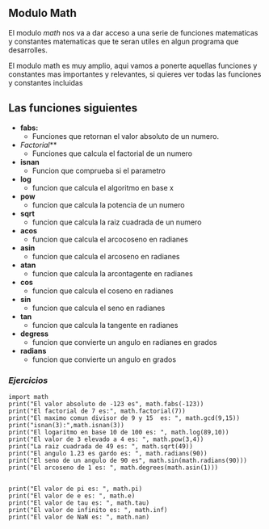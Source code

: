 ## **Modulo Math**

El modulo *math* nos va a dar acceso a una serie de funciones matematicas y constantes matematicas que te seran utiles en algun programa que desarrolles.

El modulo math es muy amplio, aqui vamos a ponerte aquellas funciones y constantes mas importantes y relevantes, si quieres ver todas las funciones y constantes incluidas

## **Las funciones siguientes**

- **fabs:**
  - Funciones que retornan el valor absoluto de un numero.
- *Factorial***
  - Funciones que calcula el factorial de un numero
- **isnan**
  - Funcion que comprueba si el parametro
- **log**
  - funcion que calcula el algoritmo en base x
- **pow**
  - funcion que calcula la potencia de un numero
- **sqrt**  
  - funcion que calcula la raiz cuadrada de un numero
- **acos**
  - funcion que calcula el arcocoseno en radianes
- **asin**
  - funcion que calcula el arcoseno en radianes
- **atan**
  - funcion que calcula la arcontagente en radianes
- **cos**
  - funcion que calcula el coseno en radianes
- **sin**
  - funcion que calcula el seno en radianes
- **tan**
  - funcion que calcula la tangente en radianes
- **degress**
  - funcion que convierte un angulo en radianes en grados
- **radians**
  - funcion que convierte un angulo en grados

### *Ejercicios*

```
import math
print("El valor absoluto de -123 es", math.fabs(-123))
print("El factorial de 7 es:", math.factorial(7))
print("El maximo comun divisor de 9 y 15  es: ", math.gcd(9,15))
print("isnan(3):",math.isnan(3))
print("El logaritmo en base 10 de 100 es: ", math.log(89,10))
print("El valor de 3 elevado a 4 es: ", math.pow(3,4))
print("La raiz cuadrada de 49 es: ", math.sqrt(49))
print("El angulo 1.23 es gardo es: ", math.radians(90))
print("El seno de un angulo de 90 es", math.sin(math.radians(90)))
print("El arcoseno de 1 es: ", math.degrees(math.asin(1)))


print("El valor de pi es: ", math.pi)
print("El valor de e es: ", math.e)
print("El valor de tau es: ", math.tau)
print("El valor de infinito es: ", math.inf)
print("El valor de NaN es: ", math.nan)
```